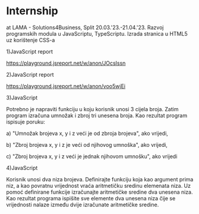 # Internship

at LAMA - Solutions4Business, Split
20.03.'23.-21.04.'23.
Razvoj programskih modula u JavaScriptu, TypeScriptu. Izrada stranica u HTML5 uz
korištenje CSS-a

1)JavaScript report 

https://playground.jsreport.net/w/anon/JOcsIssn

2)JavaScript report

https://playground.jsreport.net/w/anon/voo5wjEi

3)JavaScript

Potrebno je napraviti funkciju u koju korisnik unosi 3 cijela broja. Zatim program izračuna umnožak i zbroj tri unesena broja. Kao rezultat program ispisuje poruku: 

a) "Umnožak brojeva x, y i z veći je od zbroja brojeva", ako vrijedi,

b) "Zbroj brojeva x, y i z je veći od njihovog umnoška", ako vrijedi,

c) "Zbroj brojeva x, y i z veći je jednak njihovom umnošku", ako vrijedi


4)JavaScript

Korisnik unosi dva niza brojeva. Definirajte funkciju koja kao argument prima niz, a kao povratnu vrijednost vraća aritmetičku sredinu elemenata niza. Uz pomoć definirane funkcije izračunajte aritmetičke sredine dva unesena niza. Kao rezultat programa ispišite sve elemente dva unesena niza čije se vrijednosti nalaze između dvije izračunate aritmetičke sredine.
